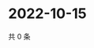 # 2022-10-15

共 0 条

<!-- BEGIN WEIBO -->
<!-- 最后更新时间 Sat Oct 15 2022 03:19:41 GMT+0800 (China Standard Time) -->

<!-- END WEIBO -->
